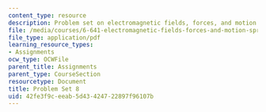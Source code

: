 ```yaml
---
content_type: resource
description: Problem set on electromagnetic fields, forces, and motion.
file: /media/courses/6-641-electromagnetic-fields-forces-and-motion-spring-2005/42fe3f9ceeab5d43424722897f96107b_ps8sp05.pdf
file_type: application/pdf
learning_resource_types:
- Assignments
ocw_type: OCWFile
parent_title: Assignments
parent_type: CourseSection
resourcetype: Document
title: Problem Set 8
uid: 42fe3f9c-eeab-5d43-4247-22897f96107b
---
```

